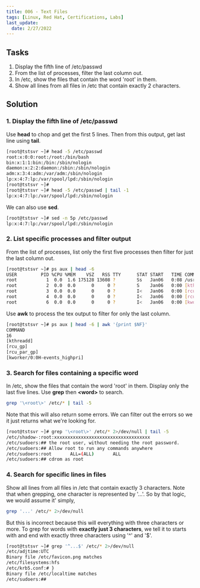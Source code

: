 ```yaml
---
title: 006 - Text Files
tags: [Linux, Red Hat, Certifications, Labs]
last_update:
  date: 2/27/2022
---
```


## Tasks

1. Display the fifth line of /etc/passwd
2. From the list of processes, filter the last column out.
3. In /etc, show the files that contain the word 'root' in them.
4. Show all lines from all files in /etc that contain exactly 2 characters.

## Solution

### 1. Display the fifth line of /etc/passwd

Use **head** to chop and get the first 5 lines. Then from this output, get last line using **tail**.

```bash
[root@tstsvr ~]# head -5 /etc/passwd
root:x:0:0:root:/root:/bin/bash
bin:x:1:1:bin:/bin:/sbin/nologin
daemon:x:2:2:daemon:/sbin:/sbin/nologin
adm:x:3:4:adm:/var/adm:/sbin/nologin
lp:x:4:7:lp:/var/spool/lpd:/sbin/nologin
[root@tstsvr ~]#
[root@tstsvr ~]# head -5 /etc/passwd | tail -1
lp:x:4:7:lp:/var/spool/lpd:/sbin/nologin
```

We can also use **sed**.

```bash
[root@tstsvr ~]# sed -n 5p /etc/passwd
lp:x:4:7:lp:/var/spool/lpd:/sbin/nologin
```

### 2. List specific processes and filter output

From the list of processes, list only the first five processes then filter for just the last column out.

```bash
[root@tstsvr ~]# ps aux | head -6
USER         PID %CPU %MEM    VSZ   RSS TTY      STAT START   TIME COMMAND
root           1  0.0  1.6 175128 13608 ?        Ss   Jan06   0:08 /usr/lib/systemd/systemd --switched-root --system --deserialize 16
root           2  0.0  0.0      0     0 ?        S    Jan06   0:00 [kthreadd]
root           3  0.0  0.0      0     0 ?        I<   Jan06   0:00 [rcu_gp]
root           4  0.0  0.0      0     0 ?        I<   Jan06   0:00 [rcu_par_gp]
root           6  0.0  0.0      0     0 ?        I<   Jan06   0:00 [kworker/0:0H-events_highpri]
```

Use **awk** to process the tex output to filter for only the last column.
```bash
[root@tstsvr ~]# ps aux | head -6 | awk '{print $NF}'
COMMAND
16
[kthreadd]
[rcu_gp]
[rcu_par_gp]
[kworker/0:0H-events_highpri]
```

### 3. Search for files containing a specific word

In /etc, show the files that contain the word 'root' in them. Display only the last five lines. Use **grep** then **\<word\>** to search.
```bash
grep '\<root\>' /etc/* | tail -5
```

Note that this will also return some errors. We can filter out the errors so we it just returns what we're looking for.
```bash
[root@tstsvr ~]# grep '\<root\>' /etc/* 2>/dev/null | tail -5
/etc/shadow-:root:xxxxxxxxxxxxxxxxxxxxxxxxxxxxxxxxxxxx
/etc/sudoers:## the root user, without needing the root password.
/etc/sudoers:## Allow root to run any commands anywhere
/etc/sudoers:root       ALL=(ALL)       ALL
/etc/sudoers:## cdrom as root
```

### 4. Search for specific lines in files

Show all lines from all files in /etc that contain exactly 3 characters. 
Note that when grepping, one character is represented by '...'. So by that logic, we would assume it' simply,

```bash
grep '...' /etc/* 2>/dev/null
```

But this is incorrect because this will everything with three characters or more. To grep for words with **exactly just 3 characters**, we tell it to starts with and end with exactly three characters using '^' and '$'.

```bash
[root@tstsvr ~]# grep '^...$' /etc/* 2>/dev/null
/etc/adjtime:UTC
Binary file /etc/favicon.png matches
/etc/filesystems:hfs
/etc/krb5.conf:# }
Binary file /etc/localtime matches
/etc/sudoers:##
```

